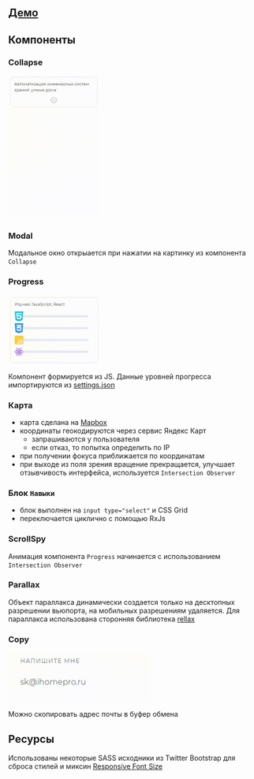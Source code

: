 ## [Демо](https://pizekatto.github.io/portfolio/)

## Компоненты

### Collapse

![Collapse](./src/assets/video/collapse.gif)

### Modal

Модальное окно открыается при нажатии на картинку из компонента `Collapse`

### Progress

![progress](./src/assets/video/progress.gif)

Компонент формируется из JS. Данные уровней прогресса импортируются из [settings.json](https://github.com/Pizekatto/portfolio/blob/master/src/settings.json)

### Карта

- карта сделана на [Mapbox](https://www.mapbox.com/)
- координаты геокодируются через сервис Яндекс Карт
  - запрашиваются у пользователя
  - если отказ, то попытка определить по IP
- при получении фокуса приближается по координатам
- при выходе из поля зрения вращение прекращается, улучшает отзывчивость интерфейса, используется `Intersection Observer`

### Блок `Навыки`

- блок выполнен на `input type="select"` и CSS Grid
- переключается циклично с помощью RxJs

### ScrollSpy

Анимация компонента `Progress` начинается с использованием `Intersection Observer`

### Parallax

Объект параллакса динамически создается только на десктопных разрешении вьюпорта, на мобильных разрешениям удаляется.
Для параллакса использована сторонняя библиотека [rellax](https://github.com/dixonandmoe/rellax)

### Copy

![Copy](./src/assets/video/copy.gif)

Можно скопировать адрес почты в буфер обмена

## Ресурсы

Использованы некоторые SASS исходники из Twitter Bootstrap для сброса стилей и миксин [Responsive Font Size](https://github.com/twbs/rfs)
